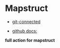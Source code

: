 #  Mapstruct

* [git-connected](https://levelup.gitconnected.com/github-readme-cheatsheet-617dff61fa23)

* [github docs:](https://docs.github.com/en/get-started/writing-on-github/getting-started-with-writing-and-formatting-on-github/basic-writing-and-formatting-syntax)

**full action for mapstruct**




